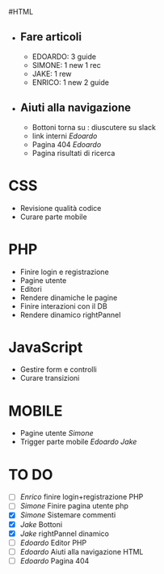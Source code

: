 #HTML
- ## Fare articoli
    - EDOARDO: 3 guide 
    - SIMONE: 1 new 1 rec
    - JAKE: 1 rew 
    - ENRICO: 1 new 2 guide
- ## Aiuti alla navigazione
    - Bottoni torna su : diuscutere su slack
    - link interni *Edoardo*
    - Pagina 404 *Edoardo*
    - Pagina risultati di ricerca
# CSS 
- Revisione qualità codice
- Curare parte mobile
# PHP
- Finire login e registrazione
- Pagine utente 
- Editori
- Rendere dinamiche le pagine
- Finire interazioni con il DB
- Rendere dinamico rightPannel
# JavaScript
- Gestire form e controlli
- Curare transizioni
# MOBILE
- Pagine utente *Simone*
- Trigger parte mobile *Edoardo* *Jake*
# TO DO
 - [ ] *Enrico* finire login+registrazione PHP
 - [ ] *Simone* Finire pagina utente php
 - [X] *Simone* Sistemare commenti
 - [X] *Jake* Bottoni
 - [X] *Jake* rightPannel dinamico  
 - [ ] *Edoardo* Editor PHP
 - [ ] *Edoardo* Aiuti alla navigazione HTML
 - [ ] *Edoardo* Pagina 404 